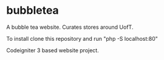 # bubbletea
A bubble tea website. Curates stores around UofT.

To install clone this repository and run "php -S localhost:80"

Codeigniter 3 based website project.

